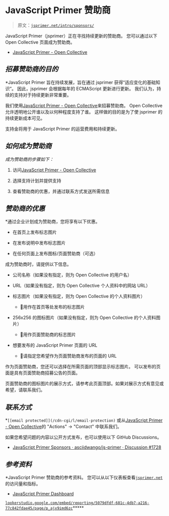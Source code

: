# JavaScript Primer 赞助商

> 原文：[`jsprimer.net/intro/sponsors/`](https://jsprimer.net/intro/sponsors/)

JavaScript Primer（jsprimer）正在寻找持续更新的赞助商。 您可以通过以下 Open Collective 页面成为赞助商。

+   [JavaScript Primer - Open Collective](https://opencollective.com/jsprimer)

## [](#purpose)*招募赞助商的目的*

*JavaScript Primer 旨在持续发展，旨在通过 jsprimer 获得“适应变化的基础知识”。 因此，jsprimer 会根据每年的 ECMAScript 更新进行更新。 我们认为，持续的支持对于持续更新非常重要。

我们使用[JavaScript Primer - Open Collective](https://opencollective.com/jsprimer)来招募赞助商。 Open Collective 允许透明地公开谁以及以何种程度支持了谁。 这样做的目的是为了使 jsprimer 的持续更新成本可见。

支持金将用于 JavaScript Primer 的运营费用和持续更新。

## [](#how-to-sponsor)*如何成为赞助商*

*成为赞助商的步骤如下：*

1.  访问[JavaScript Primer - Open Collective](https://opencollective.com/jsprimer)

1.  选择支持计划并提供支持

1.  查看赞助商的优惠，并通过联系方式发送所需信息

## [](#benefits)*赞助商的优惠*

*通过企业计划成为赞助商，您将享有以下优惠。

+   在首页上发布标志图片

+   在发布说明中发布标志图片

+   在任何页面上发布图标/页面赞助商（可选）

成为赞助商时，请提供以下信息。

+   公司名称（如果没有指定，则为 Open Collective 的用户名）

+   URL（如果没有指定，则为 Open Collective 个人资料中的网站 URL）

+   标志图片（如果没有指定，则为 Open Collective 的个人资料图片）

    +   📝用作在首页等处发布的标志图片

+   256x256 的图标图片（如果没有指定，则为 Open Collective 的个人资料图片）

    +   📝用作页面赞助商的标志图片

+   想要发布的 JavaScript Primer 页面的 URL

    +   📝请指定您希望作为页面赞助商发布的页面的 URL

作为页面赞助商，您还可以选择在所需页面的顶部显示标志图片。 可以发布的页面是具有页面赞助商招募公告的页面。

页面赞助商的图标图片的展示方式，请参考此页面顶部。如果对展示方式有意见或希望，请联系我们。

## [](#contact)*联系方式*

*`[[email protected]](/cdn-cgi/l/email-protection)` 或从[JavaScript Primer - Open Collective](https://opencollective.com/jsprimer)的 "Actions" → "Contact" 中联系我们。

如果您希望问题的内容以公开方式发布，也可以使用以下 GitHub Discussions。

+   [JavaScript Primer Sponsors · asciidwango/js-primer · Discussion #1728](https://github.com/asciidwango/js-primer/discussions/1728)

## [](#reference)*参考资料*

*JavaScript Primer 赞助商的参考资料。 您可以从以下仪表板查看[`jsprimer.net`](https://jsprimer.net)的访问量和指标。

+   [JavaScript Primer Dashboard](https://lookerstudio.google.com/u/0/reporting/5079dfdf-681c-4db7-a216-77c842fdae45/page/p_ajx9imd6zc)

[`lookerstudio.google.com/embed/reporting/5079dfdf-681c-4db7-a216-77c842fdae45/page/p_ajx9imd6zc`](https://lookerstudio.google.com/embed/reporting/5079dfdf-681c-4db7-a216-77c842fdae45/page/p_ajx9imd6zc)*****
